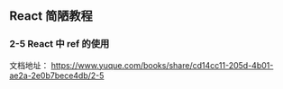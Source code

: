 ## React 简陋教程
### 2-5 React 中 ref 的使用
文档地址：
https://www.yuque.com/books/share/cd14cc11-205d-4b01-ae2a-2e0b7bece4db/2-5

